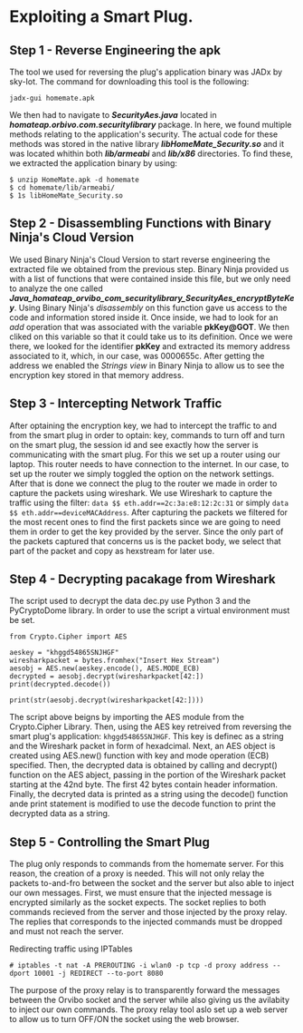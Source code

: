 # Exploiting a Smart Plug.

## Step 1 - Reverse Engineering the apk

The tool we used for reversing the plug's application binary was JADx by sky-Iot. The command for downloading this tool is the following:  
```  
jadx-gui homemate.apk  
```  
We then had to navigate to ***SecurityAes.java*** located in ***homateap.orbivo.com.securitylibrary*** package. In here, we found multiple methods 
relating to the application's security. The actual code for these methods was stored in the native library ***libHomeMate_Security.so*** and it was 
located whithin both ***lib/armeabi*** and ***lib/x86*** directories. To find these, we extracted the application binary by using:  
```  
$ unzip HomeMate.apk -d homemate  
$ cd homemate/lib/armeabi/  
$ 1s libHomeMate_Security.so  
```  
## Step 2 - Disassembling Functions with Binary Ninja's Cloud Version  

We used Binary Ninja's Cloud Version to start reverse engineering the extracted file we obtained from the previous step. Binary Ninja provided us with 
a list of functions that were contained inside this file, but we only need to analyze the one called ***Java_homateap_orvibo_com_securitylibrary_SecurityAes_encryptByteKey***.
Using Binary Ninja's *disassembly* on this function gave us access to the code and information stored inside it. Once inside, we had to look for an *add* 
operation that was associated with the variable **pkKey@GOT**. We then cliked on this variable so that it could take us to its definition. Once we were 
there, we looked for the identifier **pkKey** and extracted its memory address associated to it, which, in our case, was 0000655c. After getting the address
we enabled the *Strings view* in Binary Ninja to allow us to see the encryption key stored in that memory address.

## Step 3 - Intercepting Network Traffic

After optaining the encryption key, we had to intercept the traffic to and from the smart plug in order to optain: key, commands to turn off and turn on the smart plug, the session id and see exactly how the server is communicating with the smart plug. For this we set up a router using our laptop. This router needs to have connection to the internet. In our case, to set up the router we simply
toggled the option on the network settings. After that is done we connect the plug to the router we made in order to capture the
packets using wireshark.
We use Wireshark to capture the traffic using the filter: `data $$ eth.addr==2c:3a:e8:12:2c:31` or simply `data $$ eth.addr==deviceMACAddress`.
After capturing the packets we filtered for the most recent ones to find the first packets since we are going to need them in order to get the key provided by the server. Since the only part of the packets captured that concerns us is the packet body, we select that part of the packet and copy as hexstream for later use.

## Step 4 - Decrypting pacakage from Wireshark

The script used to decrypt the data dec.py use Python 3 and the PyCryptoDome library. In order to use the script a virtual environment must be set. 
``` 
from Crypto.Cipher import AES

aeskey = "khggd54865SNJHGF"
wiresharkpacket = bytes.fromhex("Insert Hex Stream")
aesobj = AES.new(aeskey.encode(), AES.MODE_ECB)
decrypted = aesobj.decrypt(wiresharkpacket[42:])
print(decrypted.decode())

print(str(aesobj.decrypt(wiresharkpacket[42:])))
``` 

The script above beigns by importing the AES module from the Crypto.Cipher Library. Then, using the AES key retreived from reversing the smart plug's application: `khggd54865SNJHGF`. This key is definec as a string and the Wireshark packet in form of hexadcimal. Next, an AES object is created using AES.new() function with key and mode operation (ECB) specified. Then, the decrypted data is obtained by calling and decrypt() function on the AES abject, passing in the portion of the Wireshark packet starting at the 42nd byte. The first 42 bytes contain header information. Finally, the decryted data is printed as a string using the decode() function ande print statement is modified to use the decode function to print the decrypted data as a string. 


## Step 5 - Controlling the Smart Plug 

The plug only responds to commands from the homemate server. For this reason, the creation of a proxy is needed. This will not only relay the packets to-and-fro between the socket and the server but also able to inject our own messages. First, we must ensure that the injected message is encrypted similarly as the socket expects. The socket replies to both commands recieved from the server and those injected by the proxy relay. The replies that corresponds to the injected commands must be dropped and must not reach the server. 

Redirecting traffic using IPTables 

```
# iptables -t nat -A PREROUTING -i wlan0 -p tcp -d proxy address --dport 10001 -j REDIRECT --to-port 8080
```

The purpose of the proxy relay is to transparently forward the messages between the Orvibo socket and the server while also giving us the avilabity to inject our own commands. The proxy relay tool aslo set up a web server to allow us to turn OFF/ON the socket using the web browser. 





